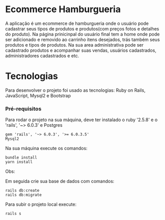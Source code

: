 # Ecommerce Hamburgueria
A aplicação é um ecommerce de hamburgueria onde o usuário pode cadastrar seus tipos de produtos e produtos(com preços fotos e detalhes do produto). Na página prinicinpal do usuário final tem a home onde pode ser adicionado e removido ao carrinho itens desejados, trás também seus produtos e tipos de produtos. Na sua area administrativa pode ser cadastrado produtos e acompanhar suas vendas, usuários cadastrados, administradores cadastrados e etc.

# Tecnologias

Para desenvolver o projeto foi usado as tecnologias: Ruby on Rails, JavaScript, Mysql2 e Bootstrap

### Pré-requisitos

Para rodar o projeto na sua máquina, deve ter instalado o ruby '2.5.8' e o 'rails', '~> 6.0.3' e Postgres

```
gem 'rails', '~> 6.0.3', '>= 6.0.3.5'
Mysql2 
```

Na sua máquina execute os comandos:
```
bundle install
yarn install
```

Obs:  
 

Em seguida crie sua base de dados com comandos:

```
rails db:create
rails db:migrate
```


Para subir o projeto local execute:
```
rails s
```


